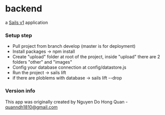 # backend

a [Sails v1](https://sailsjs.com) application


### Setup step

+ Pull project from branch develop (master is for deployment)
+ Install packages -> npm install
+ Create "upload" folder at root of the project, inside "upload" there are 2 folders "other" and "images"
+ Config your database connection at config/datastore.js
+ Run the project -> sails lift
+ if there are ploblems with database -> sails lift --drop


### Version info

This app was originally created by Nguyen Do Hong Quan - quanndh1810@gmail.com

<!-- Internally, Sails used [`sails-generate@1.16.13`](https://github.com/balderdashy/sails-generate/tree/v1.16.13/lib/core-generators/new). -->



<!--
Note:  Generators are usually run using the globally-installed `sails` CLI (command-line interface).  This CLI version is _environment-specific_ rather than app-specific, thus over time, as a project's dependencies are upgraded or the project is worked on by different developers on different computers using different versions of Node.js, the Sails dependency in its package.json file may differ from the globally-installed Sails CLI release it was originally generated with.  (Be sure to always check out the relevant [upgrading guides](https://sailsjs.com/upgrading) before upgrading the version of Sails used by your app.  If you're stuck, [get help here](https://sailsjs.com/support).)
-->


